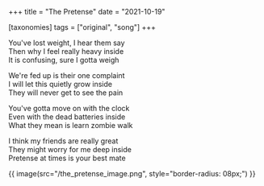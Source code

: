+++
title = "The Pretense"
date = "2021-10-19"

[taxonomies]
tags = ["original", "song"]
+++

You've lost weight, I hear them say  
Then why I feel really heavy inside  
It is confusing, sure I gotta weigh  
<!-- more -->
We're fed up is their one complaint  
I will let this quietly grow inside  
They will never get to see the pain  

You've gotta move on with the clock  
Even with the dead batteries inside  
What they mean is learn zombie walk  

I think my friends are really great  
They might worry for me deep inside  
Pretense at times is your best mate  

<p>
{{ image(src="/the_pretense_image.png", style="border-radius: 08px;") }}
</p>
